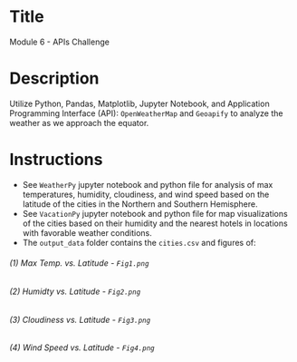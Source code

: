 # Title
Module 6 - APIs Challenge

# Description
Utilize Python, Pandas, Matplotlib, Jupyter Notebook, and Application Programming Interface (API): `OpenWeatherMap` and `Geoapify` to analyze the weather as we approach the equator. 

# Instructions
- See `WeatherPy` jupyter notebook and python file for analysis of max temperatures, humidity, cloudiness, and wind speed based on the latitude of the cities in the Northern and Southern Hemisphere.
- See  `VacationPy` jupyter notebook and python file for map visualizations of the cities based on their humidity and the nearest hotels in locations with favorable weather conditions.
- The `output_data` folder contains the `cities.csv` and figures of:
###### (1) Max Temp. vs. Latitude - `Fig1.png` 
###### (2) Humidty vs. Latitude - `Fig2.png` 
###### (3) Cloudiness vs. Latitude - `Fig3.png` 
###### (4) Wind Speed vs. Latitude - `Fig4.png` 
